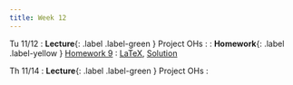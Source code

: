 ```yaml
---
title: Week 12
---
```


Tu 11/12
: **Lecture**{: .label .label-green } Project OHs
    : 
: **Homework**{: .label .label-yellow } [Homework 9](assets/homework/hw-9.pdf)
    : [LaTeX](assets/homework/hw-9.tex), [Solution](assets/homework/hw-9-sol.pdf)

Th 11/14
: **Lecture**{: .label .label-green } Project OHs
    : 
